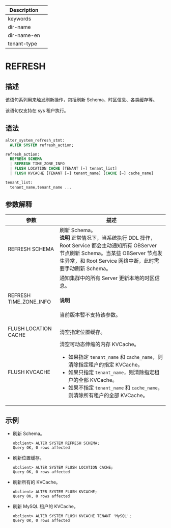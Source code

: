 | Description   |                 |
|---------------|-----------------|
| keywords      |                 |
| dir-name      |                 |
| dir-name-en   |                 |
| tenant-type   |                 |

# REFRESH

## 描述

该语句系列用来触发刷新操作，包括刷新 Schema、时区信息、各类缓存等。

该语句仅支持在 sys 租户执行。

## 语法

```sql
alter_system_refresh_stmt:
  ALTER SYSTEM refresh_action;

refresh_action:
  REFRESH SCHEMA
  | REFRESH TIME_ZONE_INFO
  | FLUSH LOCATION CACHE [TENANT [=] tenant_list]
  | FLUSH KVCACHE [TENANT [=] tenant_name] [CACHE [=] cache_name]

tenant_list:
  tenant_name,tenant_name ...
```

## 参数解释

|         **参数**       |         **描述**          |
|------------------------|----------------------------|
| REFRESH SCHEMA         | 刷新 Schema。 <br>**说明**  正常情况下，当系统执行 DDL 操作，Root Service 都会主动通知所有 OBServer 节点刷新 Schema。当某些 OBServer 节点发生异常，和 Root Service 网络中断，此时需要手动刷新 Schema。    |
| REFRESH TIME_ZONE_INFO | 通知集群中的所有 Server 更新本地的时区信息。 <main id="notice" type='explain'><h4>说明</h4><p> 当前版本暂不支持该参数。</p></main>  |
| FLUSH LOCATION CACHE | 清空指定位置缓存。
| FLUSH KVCACHE          | 清空可动态伸缩的内存 KVCache。 <ul><li> 如果指定 `tenant_name` 和 `cache_name`，则清除指定租户的指定 KVCache。</li>   <li> 如果只指定 `tenant_name`，则清除指定租户的全部 KVCache。</li>   <li> 如果不指定 `tenant_name` 和 `cache_name`，则清除所有租户的全部 KVCache。</li></ul>    |


## 示例

* 刷新 Schema。

  ```shell
  obclient> ALTER SYSTEM REFRESH SCHEMA;
  Query OK, 0 rows affected
  ```

* 刷新位置缓存。

  ```shell
  obclient> ALTER SYSTEM FLUSH LOCATION CACHE;
  Query OK, 0 rows affected
  ```

* 刷新所有的 KVCache。

  ```shell
  obclient> ALTER SYSTEM FLUSH KVCACHE;
  Query OK, 0 rows affected
  ```

* 刷新 MySQL 租户的 KVCache。

  ```shell
  obclient> ALTER SYSTEM FLUSH KVCACHE TENANT 'MySQL';
  Query OK, 0 rows affected
  ```
